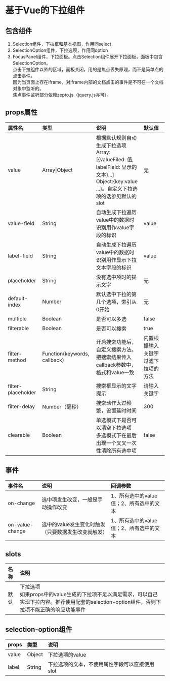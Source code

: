 # 基于Vue的下拉组件
## 包含组件
  1. Selection组件，下拉框和基本视图，作用同select
  2. SelectionOption组件，下拉选项，作用同option
  3. FocusPanel组件，下拉面板。点击Selection组件展开下拉面板，面板中包含SelectionOption。<br>
    点击下拉组件以外的区域，面板关闭，用的是焦点丢失原理，而不是简单点的点击事件。<br>
    因为当页面上存在iframe，对iframe内部的文档点击的事件是不可在一个文档对象中监听的。<br>
    焦点事件监听部分依赖zepto.js（jquery.js亦可）。
## props属性
| 属性名 | 类型 | 说明 | 默认值 |
| :--   | :-- | :-- | :--   |
| value | Array\|Object | 根据默认规则自动生成下拉选项<br>Array:[{valueFiled: 值, labelField: 显示的文本}...]<br>Object:{key:value ...}。自定义下拉选项的话参见默认的slot | 无 |
| value-field | String | 自动生成下拉遍历value中的数据时识别用作value字段的标识 | value |
| label-field | String | 自动生成下拉遍历value中的数据时识别用作显示下拉文本字段的标识 | value |
| placeholder | String | 没有选中项时的提示文字 | 无 |
| default-index | Number | 默认选中下拉的第几个选项，索引从0开始 | 无 |
| multiple | Boolean | 是否可以多选 | false |
| filterable | Boolean | 是否可以搜索 | true |
| filter-method | Function(keywords, callback) | 开启搜索功能后，自定义搜索方法。把搜索结果传入callback参数中，格式和value一致 | 内置根据输入关键字过滤下拉项的方法 |
| filter-placeholder | String | 搜索框显示的文字提示 | 请输入关键字 |
| filter-delay | Number（毫秒） | 搜索动作太过频繁，设置延时时间 | 300 |
| clearable | Boolean | 单选模式下是否可以清空下拉选项<br>多选模式下在最后出现一个叉叉一次性清除所有选中项 | false |
## 事件
| 事件名 | 说明 | 回调参数 |
| :--   | :-- | :--     |
| on-change | 选中项发生改变，一般是手动操作改变 | 1、所有选中的value值；2、所有选中的文本 |
| on-value-change | 选中的value发生变化时触发（只要数据发生改变就触发） | 1、所有选中的value值；2、所有选中的文本 |
## slots
| 名称 | 说明 |
| :-- | :-- |
| 默认 | 下拉选项<br>如果props中的value生成的下拉项不足以满足需求，可以自己实现下拉内容。推荐使用配套的selection-option组件，否则下拉项不能正确的响应功能事件 |

## selection-option组件
| props | 类型 | 说明 |
| :--  | :-- | :-- |
| value | Object | 下拉选项的value |
| label | String | 下拉选项的文本，不使用属性字段可以直接使用slot |
